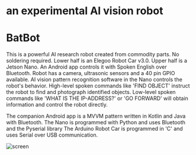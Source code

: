 an experimental AI vision robot
===============================

# BatBot

 This is a powerful AI research robot created from commodity parts. No soldering required. Lower half is an Elegoo Robot Car v3.0. Upper half is a Jetson Nano. An Android app controls it with Spoken English over Bluetooth. Robot has a camera, ultrasonic sensors and a 40 pin GPIO available. AI vision pattern recognition software in the Nano controls the robot's behavior. High-level spoken commands like 'FIND OBJECT' instruct the robot to find and photograph identified objects. Low-level spoken commands like 'WHAT IS THE IP-ADDRESS?' or 'GO FORWARD' will obtain information and control the robot directly.

 The companion Android app is a MVVM pattern written in Kotlin and Java with Bluetooth.
 The Nano is programmed with Python and uses Bluetooth and the Pyserial library
 The Arduino Robot Car is programmed in 'C' and uses Serial over USB communication.

![screen](../master/screens/batbot.png)


